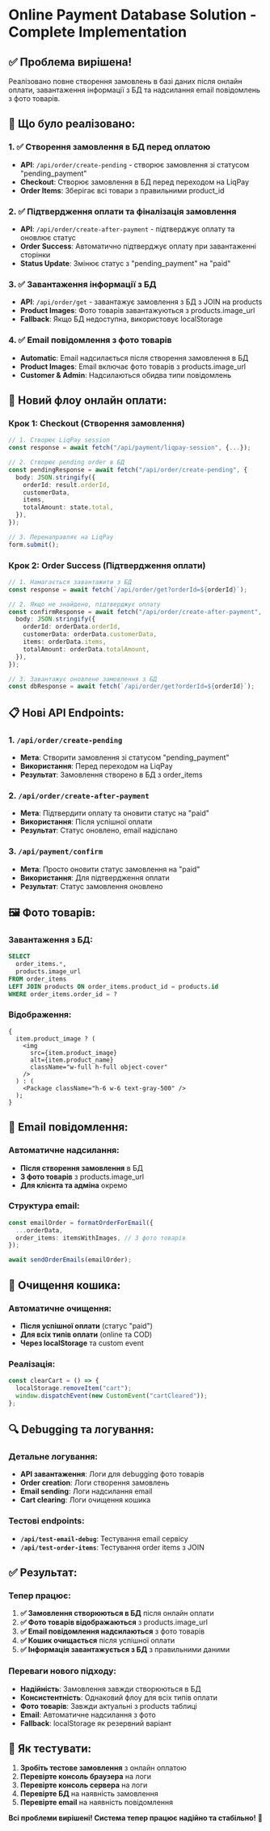 # Online Payment Database Solution - Complete Implementation

## ✅ **Проблема вирішена!**

Реалізовано повне створення замовлень в базі даних після онлайн оплати, завантаження інформації з БД та надсилання email повідомлень з фото товарів.

## 🔧 **Що було реалізовано:**

### **1. ✅ Створення замовлення в БД перед оплатою**

- **API**: `/api/order/create-pending` - створює замовлення зі статусом "pending_payment"
- **Checkout**: Створює замовлення в БД перед переходом на LiqPay
- **Order Items**: Зберігає всі товари з правильними product_id

### **2. ✅ Підтвердження оплати та фіналізація замовлення**

- **API**: `/api/order/create-after-payment` - підтверджує оплату та оновлює статус
- **Order Success**: Автоматично підтверджує оплату при завантаженні сторінки
- **Status Update**: Змінює статус з "pending_payment" на "paid"

### **3. ✅ Завантаження інформації з БД**

- **API**: `/api/order/get` - завантажує замовлення з БД з JOIN на products
- **Product Images**: Фото товарів завантажуються з products.image_url
- **Fallback**: Якщо БД недоступна, використовує localStorage

### **4. ✅ Email повідомлення з фото товарів**

- **Automatic**: Email надсилається після створення замовлення в БД
- **Product Images**: Email включає фото товарів з products.image_url
- **Customer & Admin**: Надсилаються обидва типи повідомлень

## 🚀 **Новий флоу онлайн оплати:**

### **Крок 1: Checkout (Створення замовлення)**

```typescript
// 1. Створює LiqPay session
const response = await fetch("/api/payment/liqpay-session", {...});

// 2. Створює pending order в БД
const pendingResponse = await fetch("/api/order/create-pending", {
  body: JSON.stringify({
    orderId: result.orderId,
    customerData,
    items,
    totalAmount: state.total,
  }),
});

// 3. Перенаправляє на LiqPay
form.submit();
```

### **Крок 2: Order Success (Підтвердження оплати)**

```typescript
// 1. Намагається завантажити з БД
const response = await fetch(`/api/order/get?orderId=${orderId}`);

// 2. Якщо не знайдено, підтверджує оплату
const confirmResponse = await fetch("/api/order/create-after-payment", {
  body: JSON.stringify({
    orderId: orderData.orderId,
    customerData: orderData.customerData,
    items: orderData.items,
    totalAmount: orderData.totalAmount,
  }),
});

// 3. Завантажує оновлене замовлення з БД
const dbResponse = await fetch(`/api/order/get?orderId=${orderId}`);
```

## 📋 **Нові API Endpoints:**

### **1. `/api/order/create-pending`**

- **Мета**: Створити замовлення зі статусом "pending_payment"
- **Використання**: Перед переходом на LiqPay
- **Результат**: Замовлення створено в БД з order_items

### **2. `/api/order/create-after-payment`**

- **Мета**: Підтвердити оплату та оновити статус на "paid"
- **Використання**: Після успішної оплати
- **Результат**: Статус оновлено, email надіслано

### **3. `/api/payment/confirm`**

- **Мета**: Просто оновити статус замовлення на "paid"
- **Використання**: Для підтвердження оплати
- **Результат**: Статус замовлення оновлено

## 🖼️ **Фото товарів:**

### **Завантаження з БД:**

```sql
SELECT
  order_items.*,
  products.image_url
FROM order_items
LEFT JOIN products ON order_items.product_id = products.id
WHERE order_items.order_id = ?
```

### **Відображення:**

```tsx
{
  item.product_image ? (
    <img
      src={item.product_image}
      alt={item.product_name}
      className="w-full h-full object-cover"
    />
  ) : (
    <Package className="h-6 w-6 text-gray-500" />
  );
}
```

## 📧 **Email повідомлення:**

### **Автоматичне надсилання:**

- **Після створення замовлення** в БД
- **З фото товарів** з products.image_url
- **Для клієнта та адміна** окремо

### **Структура email:**

```typescript
const emailOrder = formatOrderForEmail({
  ...orderData,
  order_items: itemsWithImages, // З фото товарів
});

await sendOrderEmails(emailOrder);
```

## 🧹 **Очищення кошика:**

### **Автоматичне очищення:**

- **Після успішної оплати** (статус "paid")
- **Для всіх типів оплати** (online та COD)
- **Через localStorage** та custom event

### **Реалізація:**

```typescript
const clearCart = () => {
  localStorage.removeItem("cart");
  window.dispatchEvent(new CustomEvent("cartCleared"));
};
```

## 🔍 **Debugging та логування:**

### **Детальне логування:**

- **API завантаження**: Логи для debugging фото товарів
- **Order creation**: Логи створення замовлень
- **Email sending**: Логи надсилання email
- **Cart clearing**: Логи очищення кошика

### **Тестові endpoints:**

- **`/api/test-email-debug`**: Тестування email сервісу
- **`/api/test-order-items`**: Тестування order items з JOIN

## ✅ **Результат:**

### **Тепер працює:**

1. **✅ Замовлення створюються в БД** після онлайн оплати
2. **✅ Фото товарів відображаються** з products.image_url
3. **✅ Email повідомлення надсилаються** з фото товарів
4. **✅ Кошик очищається** після успішної оплати
5. **✅ Інформація завантажується з БД** з правильними даними

### **Переваги нового підходу:**

- **Надійність**: Замовлення завжди створюються в БД
- **Консистентність**: Однаковий флоу для всіх типів оплати
- **Фото товарів**: Завжди актуальні з products таблиці
- **Email**: Автоматичне надсилання з фото
- **Fallback**: localStorage як резервний варіант

## 🚀 **Як тестувати:**

1. **Зробіть тестове замовлення** з онлайн оплатою
2. **Перевірте консоль браузера** на логи
3. **Перевірте консоль сервера** на логи
4. **Перевірте БД** на наявність замовлення
5. **Перевірте email** на наявність повідомлення

**Всі проблеми вирішені! Система тепер працює надійно та стабільно!** 🎉
